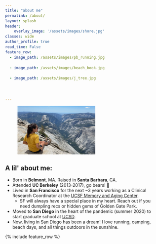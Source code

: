 ```yaml
---
title: "about me"
permalink: /about/
layout: splash
header:
    overlay_image: '/assets/images/shore.jpg'
classes: wide
author_profile: true
read_time: False
feature_row:
  - image_path: /assets/images/pb_running.jpg

  - image_path: /assets/images/beach_book.jpg

  - image_path: /assets/images/j_tree.jpg



---
```

<figure style="width: 50%" class="align-center"> 
  <img src="/assets/images/yosemite_2021.jpg" alt="">
</figure>



## <strong> A lil' about me:</strong>

- Born in <strong>Belmont</strong>, MA. Raised in <strong>Santa Barbara</strong>, CA.
- Attended <strong>UC Berkeley</strong> (2013-2017), go bears! 🐻 
- Lived in <strong>San Francisco</strong> for the next ~3 years working as a Clinical Research Coordinator at the [UCSF Memory and Aging Center](https://memory.ucsf.edu/). 
  - SF will always have a special place in my heart. Reach out if you need dumpling recs or hidden gems of Golden Gate Park.
- Moved to <strong>San Diego</strong> in the heart of the pandemic (summer 2020) to start graduate school at [UCSD](https://cogsci.ucsd.edu/graduates/phd-program/index.html).
- Now, living in San Diego has been a dream! I love running, camping, beach days, and all things outdoors in the sunshine.

                            
                                        
                                                 
                       

{% include feature_row %}

